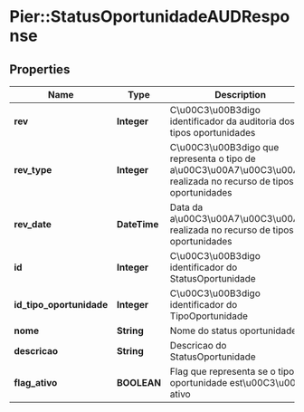 # Pier::StatusOportunidadeAUDResponse

## Properties
Name | Type | Description | Notes
------------ | ------------- | ------------- | -------------
**rev** | **Integer** | C\u00C3\u00B3digo identificador da auditoria dos tipos oportunidades | [optional] 
**rev_type** | **Integer** | C\u00C3\u00B3digo que representa o tipo de a\u00C3\u00A7\u00C3\u00A3o realizada no recurso de tipos oportunidades | [optional] 
**rev_date** | **DateTime** | Data da a\u00C3\u00A7\u00C3\u00A3o realizada no recurso de tipos oportunidades | [optional] 
**id** | **Integer** | C\u00C3\u00B3digo identificador do StatusOportunidade | [optional] 
**id_tipo_oportunidade** | **Integer** | C\u00C3\u00B3digo identificador do TipoOportunidade | [optional] 
**nome** | **String** | Nome do status oportunidade | [optional] 
**descricao** | **String** | Descricao do StatusOportunidade | [optional] 
**flag_ativo** | **BOOLEAN** | Flag que representa se o tipo oportunidade est\u00C3\u00A1 ativo | [optional] 



